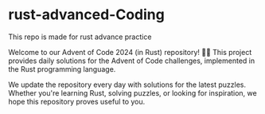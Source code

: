 # rust-advanced-Coding
This repo is made for rust advance practice

Welcome to our Advent of Code 2024 (in Rust) repository! 🎅✨ This project provides daily solutions for the Advent of Code challenges, implemented in the Rust programming language.

We update the repository every day with solutions for the latest puzzles. Whether you're learning Rust, solving puzzles, or looking for inspiration, we hope this repository proves useful to you.
